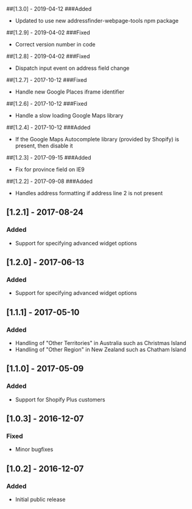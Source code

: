 ##[1.3.0] - 2019-04-12
###Added
- Updated to use new addressfinder-webpage-tools npm package

##[1.2.9] - 2019-04-02
###Fixed
- Correct version number in code

##[1.2.8] - 2019-04-02
###Fixed
- Dispatch input event on address field change

##[1.2.7] - 2017-10-12
###Fixed
- Handle new Google Places iframe identifier

##[1.2.6] - 2017-10-12
###Fixed
- Handle a slow loading Google Maps library

##[1.2.4] - 2017-10-12
###Added
- If the Google Maps Autocomplete library (provided by Shopify) is present, then disable it

##[1.2.3] - 2017-09-15
###Added
- Fix for province field on IE9

##[1.2.2] - 2017-09-08
###Added
- Handles address formatting if address line 2 is not present

## [1.2.1] - 2017-08-24
### Added
- Support for specifying advanced widget options

## [1.2.0] - 2017-06-13
### Added
- Support for specifying advanced widget options

## [1.1.1] - 2017-05-10
### Added
- Handling of "Other Territories" in Australia such as Christmas Island
- Handling of "Other Region" in New Zealand such as Chatham Island

## [1.1.0] - 2017-05-09
### Added
- Support for Shopify Plus customers

## [1.0.3] - 2016-12-07
### Fixed
- Minor bugfixes

## [1.0.2] - 2016-12-07
### Added
- Initial public release
